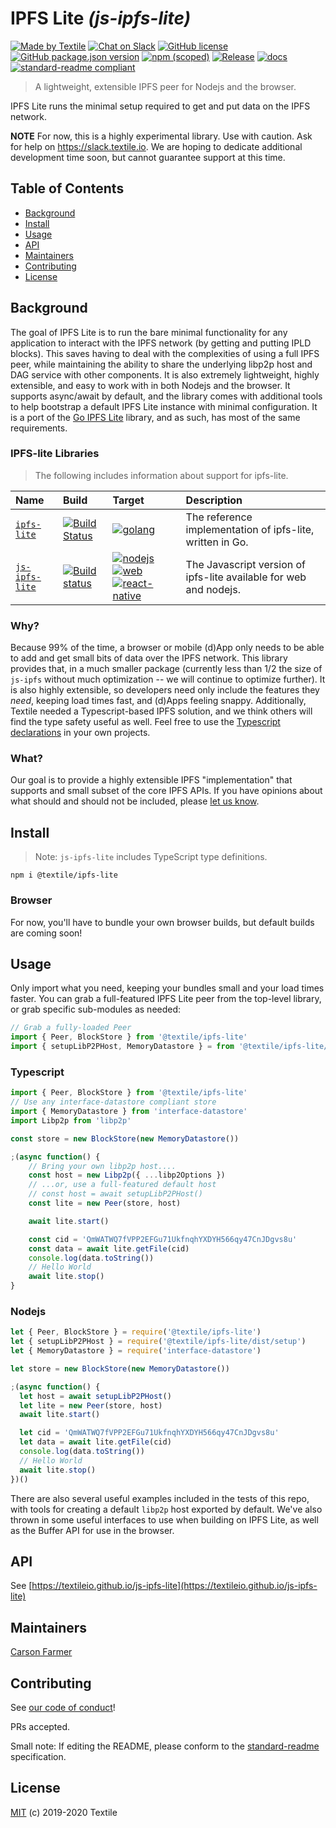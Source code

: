 # IPFS Lite _(js-ipfs-lite)_

[![Made by Textile](https://img.shields.io/badge/made%20by-Textile-informational.svg?style=flat-square)](https://textile.io)
[![Chat on Slack](https://img.shields.io/badge/slack-slack.textile.io-informational.svg?style=flat-square)](https://slack.textile.io)
[![GitHub license](https://img.shields.io/github/license/textileio/js-ipfs-lite.svg?style=flat-square)](./LICENSE)
[![GitHub package.json version](https://img.shields.io/github/package-json/v/textileio/js-ipfs-lite.svg?style=popout-square)](./package.json)
[![npm (scoped)](https://img.shields.io/npm/v/@textile/ipfs-lite.svg?style=popout-square)](https://www.npmjs.com/package/@textile/ipfs-lite)
[![Release](https://img.shields.io/github/release/textileio/js-ipfs-lite.svg?style=flat-square)](https://github.com/textileio/js-ipfs-lite/releases/latest)
[![docs](https://img.shields.io/badge/docs-master-success.svg?style=popout-square)](https://textileio.github.io/js-ipfs-lite/)
[![standard-readme compliant](https://img.shields.io/badge/standard--readme-OK-green.svg?style=flat-square)](https://github.com/RichardLitt/standard-readme)

> A lightweight, extensible IPFS peer for Nodejs and the browser.

IPFS Lite runs the minimal setup required to get and put data on the IPFS network.

**NOTE** For now, this is a highly experimental library. Use with caution. Ask for help on https://slack.textile.io. We are hoping to dedicate additional development time soon, but cannot guarantee support at this time.

## Table of Contents

- [Background](#background)
- [Install](#install)
- [Usage](#usage)
- [API](#api)
- [Maintainers](#maintainers)
- [Contributing](#contributing)
- [License](#license)

## Background

The goal of IPFS Lite is to run the bare minimal functionality for any application to interact with the IPFS network (by getting and putting IPLD blocks). This saves having to deal with the complexities of using a full IPFS peer, while maintaining the ability to share the underlying libp2p host and DAG service with other components. It is also extremely lightweight, highly extensible, and easy to work with in both Nodejs and the browser. It supports async/await by default, and the library comes with additional tools to help bootstrap a default IPFS Lite instance with minimal configuration. It is a port of the [Go IPFS Lite](https://github.com/hsanjuan/ipfs-lite) library, and as such, has most of the same requirements. 

### IPFS-lite Libraries

> The following includes information about support for ipfs-lite.

| Name | Build | Target | Description |
|:---------|:---------|:---------|:---------|
| [`ipfs-lite`](https://github.com/hsanjuan/ipfs-lite) | [![Build Status](https://img.shields.io/travis/hsanjuan/ipfs-lite.svg?branch=master&style=flat-square)](https://travis-ci.org/hsanjuan/ipfs-lite) | [![golang](https://img.shields.io/badge/golang-blueviolet.svg?style=popout-square)](https://github.com/hsanjuan/ipfs-lite) | The reference implementation of ipfs-lite, written in Go. |
| [`js-ipfs-lite`](//github.com/textileio/js-ipfs-lite) | [![Build status](https://img.shields.io/github/workflow/status/textileio/js-ipfs-lite/Test/master.svg?style=popout-square)](https://github.com/textileio/js-ipfs-lite/actions?query=branch%3Amaster) | [![nodejs](https://img.shields.io/badge/nodejs-blueviolet.svg?style=popout-square)](https://github.com/textileio/js-ipfs-lite) [![web](https://img.shields.io/badge/web-blueviolet.svg?style=popout-square)](https://github.com/textileio/js-ipfs-lite) [![react-native](https://img.shields.io/badge/react--native-blueviolet.svg?style=popout-square)](https://github.com/textileio/js-ipfs-lite) | The Javascript version of ipfs-lite available for web and nodejs. |

### Why?

Because 99% of the time, a browser or mobile (d)App only needs to be able to add and get small bits of data over the IPFS network. This library provides that, in a much smaller package (currently less than 1/2 the size of `js-ipfs` without much optimization -- we will continue to optimize further). It is also highly extensible, so developers need only include the features they _need_, keeping load times fast, and (d)Apps feeling snappy. Additionally, Textile needed a Typescript-based IPFS solution, and we think others will find the type safety useful as well. Feel free to use the [Typescript declarations](https://github.com/textileio/js-ipfs-lite/tree/master/src/@types) in your own projects.

### What?

Our goal is to provide a highly extensible IPFS "implementation" that supports and small subset of the core IPFS APIs. If you have opinions about what should and should not be included, please [let us know](https://github.com/textileio/js-ipfs-lite/issues).

## Install

> Note: `js-ipfs-lite` includes TypeScript type definitions.

```
npm i @textile/ipfs-lite
```

### Browser

For now, you'll have to bundle your own browser builds, but default builds are coming soon!

## Usage

Only import what you need, keeping your bundles small and your load times faster. You can grab a full-featured IPFS Lite peer from the top-level library, or grab specific sub-modules as needed:

```typescript
// Grab a fully-loaded Peer
import { Peer, BlockStore } from '@textile/ipfs-lite'
import { setupLibP2PHost, MemoryDatastore } = from '@textile/ipfs-lite/dist/setup'
```

### Typescript

```typescript
import { Peer, BlockStore } from '@textile/ipfs-lite'
// Use any interface-datastore compliant store
import { MemoryDatastore } from 'interface-datastore'
import Libp2p from 'libp2p'

const store = new BlockStore(new MemoryDatastore())

;(async function() {
    // Bring your own libp2p host....
    const host = new Libp2p({ ...libp2Options })
    // ...or, use a full-featured default host
    // const host = await setupLibP2PHost()
    const lite = new Peer(store, host)

    await lite.start()

    const cid = 'QmWATWQ7fVPP2EFGu71UkfnqhYXDYH566qy47CnJDgvs8u'
    const data = await lite.getFile(cid)
    console.log(data.toString())
    // Hello World
    await lite.stop()
}
```

### Nodejs

```javascript
let { Peer, BlockStore } = require('@textile/ipfs-lite')
let { setupLibP2PHost } = require('@textile/ipfs-lite/dist/setup')
let { MemoryDatastore } = require('interface-datastore')

let store = new BlockStore(new MemoryDatastore())

;(async function() {
  let host = await setupLibP2PHost()
  let lite = new Peer(store, host)
  await lite.start()

  let cid = 'QmWATWQ7fVPP2EFGu71UkfnqhYXDYH566qy47CnJDgvs8u'
  let data = await lite.getFile(cid)
  console.log(data.toString())
  // Hello World
  await lite.stop()
})()
```

There are also several useful examples included in the tests of this repo, with tools for creating a default `libp2p` host exported by default. We've also thrown in some useful interfaces to use when building on IPFS Lite, as well as the Buffer API for use in the browser.

## API

See [https://textileio.github.io/js-ipfs-lite](https://textileio.github.io/js-ipfs-lite)

## Maintainers

[Carson Farmer](https://github.com/carsonfarmer)

## Contributing

See [our code of conduct](CODE-OF-CONDUCT.md)!

PRs accepted.

Small note: If editing the README, please conform to the [standard-readme](https://github.com/RichardLitt/standard-readme) specification.

## License

[MIT](LICENSE) (c) 2019-2020 Textile
